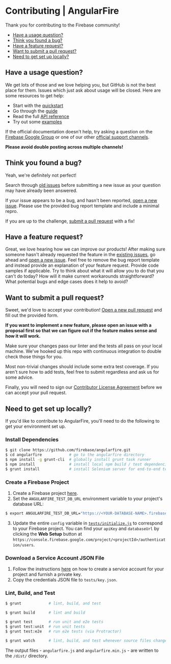 # Contributing | AngularFire

Thank you for contributing to the Firebase community!

 - [Have a usage question?](#question)
 - [Think you found a bug?](#issue)
 - [Have a feature request?](#feature)
 - [Want to submit a pull request?](#submit)
 - [Need to get set up locally?](#local-setup)


## <a name="question"></a>Have a usage question?

We get lots of those and we love helping you, but GitHub is not the best place for them. Issues
which just ask about usage will be closed. Here are some resources to get help:

- Start with the [quickstart](/docs/quickstart.md)
- Go through the [guide](/docs/guide/README.md)
- Read the full [API reference](/docs/reference.md)
- Try out some [examples](/README.md#examples)

If the official documentation doesn't help, try asking a question on the
[Firebase Google Group](https://groups.google.com/forum/#!forum/firebase-talk) or one of our
other [official support channels](https://firebase.google.com/support/).

**Please avoid double posting across multiple channels!**


## <a name="issue"></a>Think you found a bug?

Yeah, we're definitely not perfect!

Search through [old issues](https://github.com/firebase/angularfire/issues) before submitting a new
issue as your question may have already been answered.

If your issue appears to be a bug, and hasn't been reported,
[open a new issue](https://github.com/firebase/angularfire/issues/new). Please use the provided bug
report template and include a minimal repro.

If you are up to the challenge, [submit a pull request](#submit) with a fix!


## <a name="feature"></a>Have a feature request?

Great, we love hearing how we can improve our products! After making sure someone hasn't already
requested the feature in the [existing issues](https://github.com/firebase/angularfire/issues), go
ahead and [open a new issue](https://github.com/firebase/angularfire/issues/new). Feel free to remove
the bug report template and instead provide an explanation of your feature request. Provide code
samples if applicable. Try to think about what it will allow you to do that you can't do today? How
will it make current workarounds straightforward? What potential bugs and edge cases does it help to
avoid?


## <a name="submit"></a>Want to submit a pull request?

Sweet, we'd love to accept your contribution! [Open a new pull request](https://github.com/firebase/angularfire/pull/new/master)
and fill out the provided form.

**If you want to implement a new feature, please open an issue with a proposal first so that we can
figure out if the feature makes sense and how it will work.**

Make sure your changes pass our linter and the tests all pass on your local machine. We've hooked
up this repo with continuous integration to double check those things for you.

Most non-trivial changes should include some extra test coverage. If you aren't sure how to add
tests, feel free to submit regardless and ask us for some advice.

Finally, you will need to sign our [Contributor License Agreement](https://cla.developers.google.com/about/google-individual)
before we can accept your pull request.


## <a name="local-setup"></a>Need to get set up locally?

If you'd like to contribute to AngularFire, you'll need to do the following to get your environment
set up.

### Install Dependencies

```bash
$ git clone https://github.com/firebase/angularfire.git
$ cd angularfire            # go to the angularfire directory
$ npm install -g grunt-cli  # globally install grunt task runner
$ npm install               # install local npm build / test dependencies
$ grunt install             # install Selenium server for end-to-end tests
```

### Create a Firebase Project

1. Create a Firebase project [here](https://console.firebase.google.com).
2. Set the `ANGULARFIRE_TEST_DB_URL` environment variable to your project's database URL:

```bash
$ export ANGULARFIRE_TEST_DB_URL="https://<YOUR-DATABASE-NAME>.firebaseio.com"
```

3. Update the entire `config` variable in [`tests/initialize.js`](/tests/initialize.js) to
correspond to your Firebase project. You can find your `apiKey` and `databaseUrl` by clicking the
**Web Setup** button at `https://console.firebase.google.com/project/<projectId>/authentication/users`.

### Download a Service Account JSON File

1. Follow the instructions [here](https://firebase.google.com/docs/server/setup#add_firebase_to_your_app)
on how to create a service account for your project and furnish a private key.
2. Copy the credentials JSON file to `tests/key.json`.

### Lint, Build, and Test

```bash
$ grunt            # lint, build, and test

$ grunt build      # lint and build

$ grunt test       # run unit and e2e tests
$ grunt test:unit  # run unit tests
$ grunt test:e2e   # run e2e tests (via Protractor)

$ grunt watch      # lint, build, and test whenever source files change
```

The output files - `angularfire.js` and `angularfire.min.js` - are written to the `/dist/` directory.
